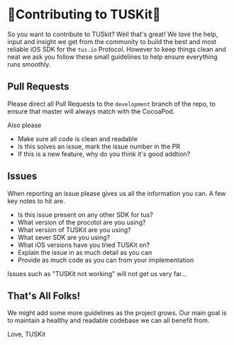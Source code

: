 # 🎉Contributing to TUSKit🎉
  So you want to contribute to TUSkit? Well that's great! We love the help, input and insight we get from the community to build the best and most reliable iOS SDK for the `tus.io` Protocol. 
  However to keep things clean and neat we ask you follow these small guidelines to help ensure everything runs smoothly.

## Pull Requests
  Please direct all Pull Requests to the `development` branch of the repo, to ensure that master will always match with the CocoaPod.
  
  Also please
  
  * Make sure all code is clean and readable
  * Is this solves an issue, mark the issue number in the PR
  * If this is a new feature, why do you think it's good addtion?
    
  
  
## Issues
  When reporting an issue please gives us all the information you can. A few key notes to hit are.
  
  * Is this issue present on any other SDK for tus?
  * What version of the procotol are you using?
  * What version of TUSKit are you using?
  * What sever SDK are you using?
  * What iOS versions have you tried TUSKit on?
  * Explain the issue in as much detail as you can
  * Provide as much code as you can from your implementation  
  
Issues such as "TUSKit not working" will not get us very far... 

## That's All Folks!
  We might add some more guidelines as the project grows. Our main goal is to maintain a healthy and readable codebase we can all benefit from. 
  
  Love,
  TUSKit
  
